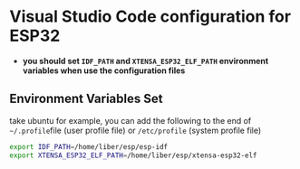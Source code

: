 # Visual Studio Code configuration for ESP32

-  **you should set ```IDF_PATH``` and ```XTENSA_ESP32_ELF_PATH``` environment variables when use the configuration files**

## Environment Variables Set

take ubuntu for example, you can add the following to the end of ```~/.profile```file (user profile file) or ```/etc/profile``` (system profile file)

```bash
export IDF_PATH=/home/liber/esp/esp-idf
export XTENSA_ESP32_ELF_PATH=/home/liber/esp/xtensa-esp32-elf
```
